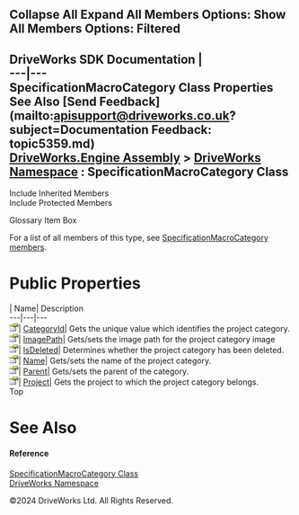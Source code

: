        

 Collapse All Expand All  Members Options: Show All  Members Options: Filtered   
---  
DriveWorks SDK Documentation  |   
---|---  
SpecificationMacroCategory Class Properties   
See Also [Send Feedback](mailto:apisupport@driveworks.co.uk?subject=Documentation Feedback: topic5359.md)  
[DriveWorks.Engine Assembly](topic2156.md) > [DriveWorks Namespace](topic2159.md) : SpecificationMacroCategory Class  
---  
  
Include Inherited Members    
Include Protected Members    


Glossary Item Box

For a list of all members of this type, see [SpecificationMacroCategory members](topic5360.md).

# Public Properties

| Name| Description  
---|---|---  
![Public Property](dotnetimages/publicProperty.gif)| [CategoryId](topic5376.md)| Gets the unique value which identifies the project category.   
![Public Property](dotnetimages/publicProperty.gif)| [ImagePath](topic5377.md)| Gets/sets the image path for the project category image   
![Public Property](dotnetimages/publicProperty.gif)| [IsDeleted](topic5378.md)| Determines whether the project category has been deleted.   
![Public Property](dotnetimages/publicProperty.gif)| [Name](topic5379.md)| Gets/sets the name of the project category.   
![Public Property](dotnetimages/publicProperty.gif)| [Parent](topic5380.md)| Gets/sets the parent of the category.   
![Public Property](dotnetimages/publicProperty.gif)| [Project](topic5381.md)| Gets the project to which the project category belongs.   
Top

# See Also

#### Reference

[SpecificationMacroCategory Class](topic5359.md)   
[DriveWorks Namespace](topic2159.md)

©2024 DriveWorks Ltd. All Rights Reserved.
